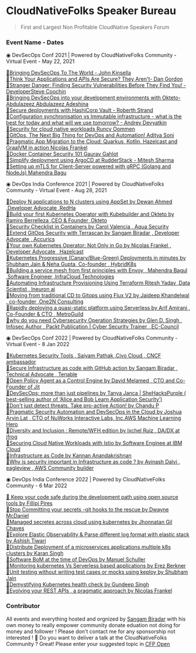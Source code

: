 # CloudNativeFolks Speaker Bureau
> First and Largest Non Profitable CloudNative Speakers Forum 


### Event Name - Dates 

◉ DevSecOps Conf 2021 | Powered by CloudNativeFolks Community -  Virtual Event - May 22, 2021

[🔻Bringing DevSecOps To The World - John Kinsella](https://youtu.be/hOspzVbuPfc?t=668) <br>
[🔻Think Your Applications and APIs Are Secure? They Aren't- Dan Gordon](https://youtu.be/hOspzVbuPfc?t=2562) <br>
[🔻Stranger Danger: Finding Security Vulnerabilities Before They Find You! - DeveloperSteve Coochin](https://youtu.be/hOspzVbuPfc?t=4695) <br>
[🔻Bringing DevSecOps into your development environments with Okteto- Abdulazeez Abdulazeez Adeshina](https://youtu.be/hOspzVbuPfc?t=6593) <br> 
[🔻Secure deployments with HashiCorp Vault - Roberth Strand](https://youtu.be/hOspzVbuPfc?t=8406) <br>
[🔻Configuration synchronisation vs Immutable infrastructure - what is the best for today and what will we use tomorrow? - Andrey Devyatkin](https://youtu.be/hOspzVbuPfc) <br> 
[🔻Security for cloud native workloads Runcy Oommen](https://www.youtube.com/watch?v=hOspzVbuPfc&t=664s) <br> 
[🔻GitOps, The Next Big Thing for DevOps and Automation! Aditya Soni](https://youtu.be/hOspzVbuPfc?t=15269) <br> 
[🔻Pragmatic App Migration to the Cloud: Quarkus, Kotlin, Hazelcast and GraalVM in action Nicolas Frankel](https://youtu.be/hOspzVbuPfc?t=16438) <br> 
[🔻Docker Container Security 101 Gaurav Gahlot](https://youtu.be/hOspzVbuPfc?t=18178) <br> 
[🔻Simplify deployment using ArgoCD at RudderStack - Mitesh Sharma](https://youtu.be/hOspzVbuPfc?t=20353) <br> 
[🔻Setting up mTLS for Client-Server powered with gRPC (Golang and NodeJs) Mahendra Bagu](https://www.youtube.com/watch?v=g7ti09aFsXs&t=2227s) <br> 


◉ DevOps India Conference 2021 | Powered by CloudNativeFolks Community -  Virtual Event - Aug 28, 2021


 [🔻Deploy N applications to N clusters using AppSet by Dewan Ahmed ,Developer Advocate ,RedHa]() <br>
 [🔻Build your first Kubernetes Operator with Kubebuilder and Okteto by Ramiro Berrelleza ,CEO & Founder ,Okteto]() <br>
 [🔻Security Checklist in Containers by Carol Valencia , Aqua Security ]() <br>
 [🔻Extend GitOps Security with Terrascan by Sangam Biradar , Developer Advocate , Accurics ]() <br>
 [🔻Your own Kubernetes Operator: Not Only in Go by Nicolas Frankel , Developer Advocate , Hazelcast]() <br>
 [🔻Kubernetes Progressive (Canary/Blue-Green) Deployments in minutes by Shubham Jain & Neha Gupta, Co-founder , HybridK8s]() <br>
 [🔻Building a service mesh from first principles with Envoy , Mahendra Bagul ,Software Engineer ,InfraCloud Technologies]() <br>
 [🔻Automating Infrastructure Provisioning Using Terraform Ritesh Yadav ,Data Scientist , lneuron ai ]() <br>
 [🔻Moving from traditional CD to Gitops using Flux V2 by Jaideep Khandelwal , co-founder ,One2N Consulting]() <br>
 [🔻Rapidly deploying a quasi-static platform using Serverless by Arif Amirani , Co-Founder & CTO , MetroGuild]() <br>
 [🔻why do you need Cybersecurity Operation Strategies by Glen D. Singh , Infosec Author , Packt Publication  | Cyber Security Trainer , EC-Council]() <br>

◉ DevSecOps Conf 2022 | Powered by CloudNativeFolks Community - Virtual Event -  8 Jan 2022


[🔻Kubernetes Security Tools , Saiyam Pathak ,Civo Cloud , CNCF ambassador]() <br>
[🔻Secure Infrastructure as code with GitHub action by Sangam Biradar , Technical Advocate , Tenable]() <br>
[🔻Open Policy Agent as a Control Engine by David Melamed , CTO and Co-Founder of Jit]() <br>
[🔻DevSecOps; more than just pipelines by Tanya Janca | SheHacksPurple ( best-selling author of ‘Alice and Bob Learn Application Security’)]() <br>
[🔻Don't just detect threats. Take pro-active Action! by Chandu P]() <br>
[🔻Pragmatic Security Automation and DevSecOps in the Cloud by Joshua Arvin Lat , CTO of NuWorks Interactive Labs, Inc.AWS Machine Learning Hero]() <br>
[🔻Diversity and Inclusion : Remote/WFH edition by Ixchel Ruiz , DA/DX at jfrog]() <br>
[🔻Securing Cloud Native Workloads with Istio by Software Enginee at IBM Cloud]() <br>
[🔻Infrastructure as Code by Kannan Anandakrishnan]() <br>
[🔻Why is security important in Infrastructure as code ? by Avinash Dalvi , eagleview , AWS Community builder]() <br>

◉ DevOps India Conference 2022 | Powered by CloudNativeFolks Community - 6 Mar 2022 

[🔻 Keep your code safe during the development path using open source tools  by Fillipi Pires]() <br>
[🔻Stop Committing your secrets -git hooks to the rescue by Dwayne McDaniel ]() <br>
[🔻Managed secretes across cloud using kubernetes by  Jhonnatan Gil Chaves ]() <br>
[🔻Explore Elastic Observability & Parse different log format with elastic stack by Ashish Tiwari ]() <br>
[🔻Distribute Deployment of a microservices applications multiple k8s clusters  by Karan Singh ]() <br>
[🔻Software BoM at the time of DevOps by Manuel Schuller ]() <br>
[🔻Monitoring kubernetes Vs Serverless based applications by Erez Berkner ]() <br>
[🔻Unit testing without writing test cases or mocks using keploy by Shubham Jain  ]() <br>
[🔻Demystifying Kubernetes health check  by Gundeep Singh ]() <br>
[🔻Evolving your REST APIs , a pragmatic approach  by Nicolas Frankel ]() <br>
                                                                                                                  

### Contributor 
All events and everything hosted and orgnized by [Sangam Biradar](https://github.com/sangam14) with his own money to really empower community donate eduation not doing for money and follower ! Please don't contact me for any sponsorship not interested ! 🙏 Do you want to deliver a talk at the CloudNativeFolks Community ? Great! Please enter your suggested topic in [CFP Open]()
